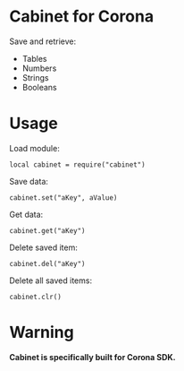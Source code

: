 # Cabinet for Corona
Save and retrieve:
- Tables
- Numbers
- Strings
- Booleans


# Usage
Load module:
```
local cabinet = require("cabinet")
```
Save data:
```
cabinet.set("aKey", aValue)
```
Get data:
```
cabinet.get("aKey")
```
Delete saved item:
```
cabinet.del("aKey")
```
Delete all saved items:
```
cabinet.clr()
```


# Warning
**Cabinet is specifically built for Corona SDK.**
